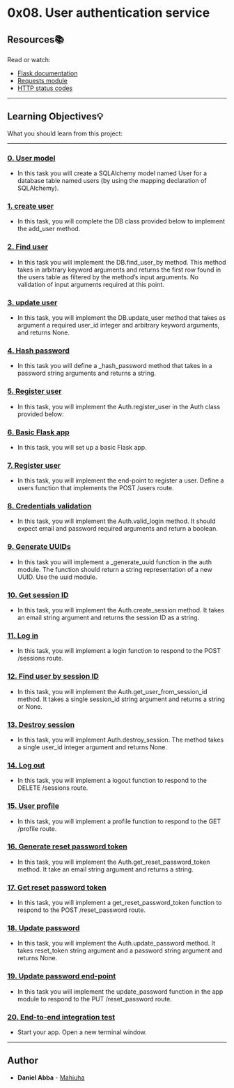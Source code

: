 # 0x08. User authentication service

## Resources:books:
Read or watch:
* [Flask documentation](https://intranet.hbtn.io/rltoken/pmustxytL0mvk0Xo1X5A6g)
* [Requests module](https://intranet.hbtn.io/rltoken/YrhQSCpUMTZ-od0EAPANwg)
* [HTTP status codes](https://intranet.hbtn.io/rltoken/iWzNygULyRyOnkBPXDZrRw)

---
## Learning Objectives:bulb:
What you should learn from this project:

---

### [0. User model](./user.py)
* In this task you will create a SQLAlchemy model named User for a database table named users (by using the mapping declaration of SQLAlchemy). 


### [1. create user](./db.py)
* In this task, you will complete the DB class provided below to implement the add_user method.


### [2. Find user](./db.py)
* In this task you will implement the DB.find_user_by method. This method takes in arbitrary keyword arguments and returns the first row found in the users table as filtered by the method’s input arguments. No validation of input arguments required at this point.


### [3. update user](./db.py)
* In this task, you will implement the DB.update_user method that takes as argument a required user_id integer and arbitrary keyword arguments, and returns None.


### [4. Hash password](./auth.py)
* In this task you will define a _hash_password method that takes in a password string arguments and returns a string.


### [5. Register user](./auth.py)
* In this task, you will implement the Auth.register_user in the Auth class provided below:


### [6. Basic Flask app](./app.py)
* In this task, you will set up a basic Flask app.


### [7. Register user](./app.py)
* In this task, you will implement the end-point to register a user. Define a users function that implements the POST /users route.


### [8. Credentials validation](./auth.py)
* In this task, you will implement the Auth.valid_login method. It should expect email and password required arguments and return a boolean.


### [9. Generate UUIDs](./auth.py)
* In this task you will implement a _generate_uuid function in the auth module. The function should return a string representation of a new UUID. Use the uuid module.


### [10. Get session ID](./auth.py)
* In this task, you will implement the Auth.create_session method. It takes an email string argument and returns the session ID as a string.


### [11. Log in](./app.py)
* In this task, you will implement a login function to respond to the POST /sessions route.


### [12. Find user by session ID](./auth.py)
* In this task, you will implement the Auth.get_user_from_session_id method. It takes a single session_id string argument and returns a string or None.


### [13. Destroy session](./auth.py)
* In this task, you will implement Auth.destroy_session. The method takes a single user_id integer argument and returns None.


### [14. Log out](./app.py)
* In this task, you will implement a logout function to respond to the DELETE /sessions route.


### [15. User profile](./app.py)
* In this task, you will implement a profile function to respond to the GET /profile route.


### [16. Generate reset password token](./auth.py)
* In this task, you will implement the Auth.get_reset_password_token method. It take an email string argument and returns a string.


### [17. Get reset password token](./app.py)
* In this task, you will implement a get_reset_password_token function to respond to the POST /reset_password route.


### [18. Update password](./auth.py)
* In this task, you will implement the Auth.update_password method. It takes reset_token string argument and a password string argument and returns None.


### [19. Update password end-point](./app.py)
* In this task you will implement the update_password function in the app module to respond to the PUT /reset_password route.


### [20. End-to-end integration test](./main.py)
* Start your app. Open a new terminal window.

---

## Author
* **Daniel Abba** - [Mahiuha](https://github.com/abba-f-daniel1)
